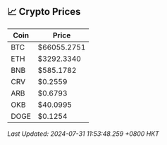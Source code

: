 ## 📈 Crypto Prices

| Coin | Price |
| ---- | ----- |
| BTC | $66055.2751 |
| ETH | $3292.3340 |
| BNB | $585.1782 |
| CRV | $0.2559 |
| ARB | $0.6793 |
| OKB | $40.0995 |
| DOGE | $0.1254 |

_Last Updated: 2024-07-31 11:53:48.259 +0800 HKT_
